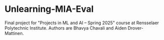 # Unlearning-MIA-Eval
Final project for "Projects in ML and AI – Spring 2025" course at Rensselaer Polytechnic Institute. Authors are Bhavya Chavali and Aiden Drover-Mattinen. 
